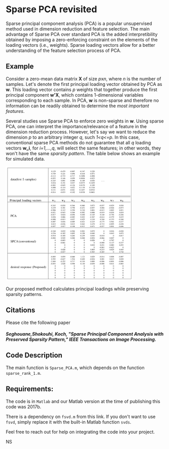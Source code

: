 # Sparse PCA revisited
Sparse principal component analysis (PCA) is a popular unsupervised method used in dimension reduction and feature selection. 
The main advantage of Sparse PCA over standard PCA is the added interpretibility obtained by imposing a zero-enforcing constraint 
on the elements of the loading vectors (i.e., weights). Sparse loading vectors allow for a better understanding of the feature selection 
process of PCA. 

## Example
Consider a zero-mean data matrix **X** of size *p*x*n*, where *n* is the number of samples. 
Let's denote the first principal loading vector obtained by PCA as **w**. 
This loading vector contains *p* weights that together produce the first principal component **w'X**, 
which contains 1-dimensional variables corresponding to each sample. In PCA, **w** is non-sparse and therefore
no information can be readily obtained to determine the *most important features*. 

Several studies use Sparse PCA to enforce zero weights in **w**. Using sparse PCA, one can interpret the importance/relevance 
of a feature in the dimension reduction process. However, let's say we want to reduce the dimension *p* to an arbitrary integer
*q*, such *1<q<=p*. In this case, conventional sparse PCA methods do not guarantee that all *q* loading vectors **w_i**, for *i=1,...,q*, 
will select the same features; in other words, they won't have the same *sparsity pattern*. The table below shows an example for 
simulated data. 

<img src="https://github.com/idnavid/sparse_PCA/blob/master/figures/spca_example.png" alt="drawing" width="400"/>

Our proposed method calculates principal loadings while preserving sparsity patterns. 

## Citations
Please cite the following paper
##### *Seghouane,Shokouhi, Koch, "Sparse Principal Component Analysis with Preserved Sparsity Pattern," IEEE Transactions on Image Processing.*

## Code Description
The main function is `Sparse_PCA.m`, which depends on the function `sparse_rank_1.m`. 

## Requirements:
The code is in `Matlab` and our Matlab version at the time of publishing this code was 2017b.

There is a dependency on `fsvd.m` from this link. If you don't want to use `fsvd`, simply replace 
it with the built-in Matlab function `svds`. 

Feel free to reach out for help on integrating the code into your project. 

NS

